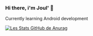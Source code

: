 ### Hi there, i'm Joul' 👋

Currently learning Android development

[![Les Stats GitHub de Anurag](https://github-readme-stats.vercel.app/api?username=bakjoul)](https://github.com/anuraghazra/github-readme-stats)

<!--
**bakjoul/bakjoul** is a ✨ _special_ ✨ repository because its `README.md` (this file) appears on your GitHub profile.

Here are some ideas to get you started:

- 🔭 I’m currently working on ...
- 🌱 I’m currently learning ...
- 👯 I’m looking to collaborate on ...
- 🤔 I’m looking for help with ...
- 💬 Ask me about ...
- 📫 How to reach me: ...
- 😄 Pronouns: ...
- ⚡ Fun fact: ...
-->
